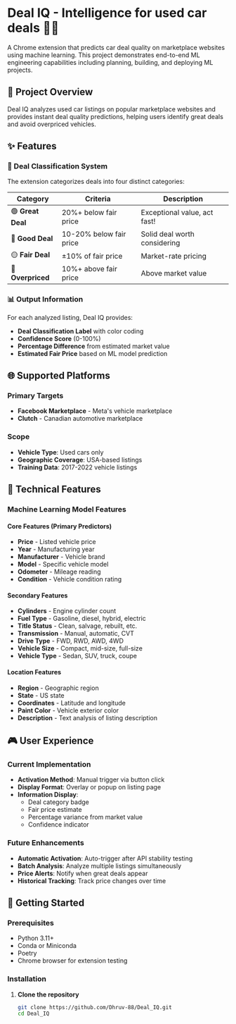 # Deal IQ - Intelligence for used car deals 🚗💡

A Chrome extension that predicts car deal quality on marketplace websites using machine learning. This project demonstrates end-to-end ML engineering capabilities including planning, building, and deploying ML projects.


## 🎯 Project Overview

Deal IQ analyzes used car listings on popular marketplace websites and provides instant deal quality predictions, helping users identify great deals and avoid overpriced vehicles.

## ✨ Features

### 🎯 Deal Classification System

The extension categorizes deals into four distinct categories:

| Category | Criteria | Description |
|----------|----------|-------------|
| 🟢 **Great Deal** | 20%+ below fair price | Exceptional value, act fast! |
| 🔵 **Good Deal** | 10-20% below fair price | Solid deal worth considering |
| 🟡 **Fair Deal** | ±10% of fair price | Market-rate pricing |
| 🔴 **Overpriced** | 10%+ above fair price | Above market value |

### 📊 Output Information

For each analyzed listing, Deal IQ provides:
- **Deal Classification Label** with color coding
- **Confidence Score** (0-100%)
- **Percentage Difference** from estimated market value
- **Estimated Fair Price** based on ML model prediction

## 🌐 Supported Platforms

### Primary Targets
- **Facebook Marketplace** - Meta's vehicle marketplace
- **Clutch** - Canadian automotive marketplace

### Scope
- **Vehicle Type**: Used cars only
- **Geographic Coverage**: USA-based listings
- **Training Data**: 2017-2022 vehicle listings

## 🔧 Technical Features

### Machine Learning Model Features

#### Core Features (Primary Predictors)
- **Price** - Listed vehicle price
- **Year** - Manufacturing year
- **Manufacturer** - Vehicle brand
- **Model** - Specific vehicle model
- **Odometer** - Mileage reading
- **Condition** - Vehicle condition rating

#### Secondary Features
- **Cylinders** - Engine cylinder count
- **Fuel Type** - Gasoline, diesel, hybrid, electric
- **Title Status** - Clean, salvage, rebuilt, etc.
- **Transmission** - Manual, automatic, CVT
- **Drive Type** - FWD, RWD, AWD, 4WD
- **Vehicle Size** - Compact, mid-size, full-size
- **Vehicle Type** - Sedan, SUV, truck, coupe

#### Location Features
- **Region** - Geographic region
- **State** - US state
- **Coordinates** - Latitude and longitude
- **Paint Color** - Vehicle exterior color
- **Description** - Text analysis of listing description

## 🎮 User Experience

### Current Implementation
- **Activation Method**: Manual trigger via button click
- **Display Format**: Overlay or popup on listing page
- **Information Display**: 
  - Deal category badge
  - Fair price estimate
  - Percentage variance from market value
  - Confidence indicator

### Future Enhancements
- **Automatic Activation**: Auto-trigger after API stability testing
- **Batch Analysis**: Analyze multiple listings simultaneously
- **Price Alerts**: Notify when great deals appear
- **Historical Tracking**: Track price changes over time

## 🚀 Getting Started

### Prerequisites
- Python 3.11+
- Conda or Miniconda
- Poetry
- Chrome browser for extension testing

### Installation

1. **Clone the repository**
   ```bash
   git clone https://github.com/Dhruv-88/Deal_IQ.git
   cd Deal_IQ
   